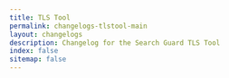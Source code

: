 ```yaml
---
title: TLS Tool
permalink: changelogs-tlstool-main
layout: changelogs
description: Changelog for the Search Guard TLS Tool
index: false
sitemap: false
---
```

<!---
Copyright 2020 floragunn GmbH
-->